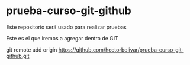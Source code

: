# prueba-curso-git-github
Este repositorio será usado para realizar pruebas


Este es el que iremos a agregar dentro de GIT


git remote add origin https://github.com/hectorbolivar/prueba-curso-git-github.git
